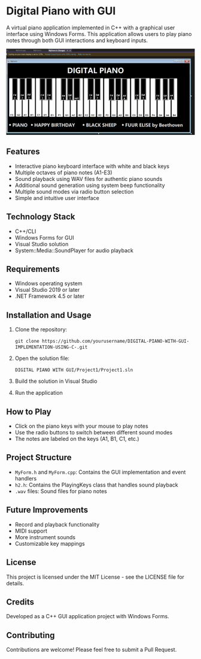 # Digital Piano with GUI

A virtual piano application implemented in C++ with a graphical user interface using Windows Forms. This application allows users to play piano notes through both GUI interactions and keyboard inputs.

![Digital Piano](https://github.com/ShayanNoorullah/DIGITAL-PIANO-WITH-GUI-IMPLEMENTATION-USING-C-/blob/main/DIGITAL%20PIANO%20WITH%20GUI/Project1/snippets%20and%20vid/design%20view%20of%20piano%20to%20edit.png)
## Features

- Interactive piano keyboard interface with white and black keys
- Multiple octaves of piano notes (A1-E3)
- Sound playback using WAV files for authentic piano sounds
- Additional sound generation using system beep functionality
- Multiple sound modes via radio button selection
- Simple and intuitive user interface

## Technology Stack

- C++/CLI
- Windows Forms for GUI
- Visual Studio solution
- System::Media::SoundPlayer for audio playback

## Requirements

- Windows operating system
- Visual Studio 2019 or later
- .NET Framework 4.5 or later

## Installation and Usage

1. Clone the repository:
   ```
   git clone https://github.com/yourusername/DIGITAL-PIANO-WITH-GUI-IMPLEMENTATION-USING-C-.git
   ```

2. Open the solution file:
   ```
   DIGITAL PIANO WITH GUI/Project1/Project1.sln
   ```

3. Build the solution in Visual Studio

4. Run the application

## How to Play

- Click on the piano keys with your mouse to play notes
- Use the radio buttons to switch between different sound modes
- The notes are labeled on the keys (A1, B1, C1, etc.)

## Project Structure

- `MyForm.h` and `MyForm.cpp`: Contains the GUI implementation and event handlers
- `h2.h`: Contains the PlayingKeys class that handles sound playback
- `.wav` files: Sound files for piano notes

## Future Improvements

- Record and playback functionality
- MIDI support
- More instrument sounds
- Customizable key mappings

## License

This project is licensed under the MIT License - see the LICENSE file for details.

## Credits

Developed as a C++ GUI application project with Windows Forms.

## Contributing

Contributions are welcome! Please feel free to submit a Pull Request.
